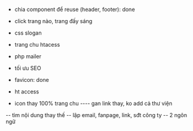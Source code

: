 - chia component để reuse (header, footer): done
- click trang nào, trang đấy sáng
- css slogan
- trang chu htacess
- php mailer

- tối ưu SEO
- favicon: done
- ht access
- icon thay 100% trang chu ---- gan link thay, ko add cả thư viện

-- tìm nội dung thay thế
-- lập email, fanpage, link, sđt công ty
-- 2 ngôn ngữ
